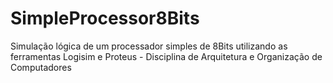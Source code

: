 # SimpleProcessor8Bits
Simulação lógica de um processador simples de 8Bits utilizando as ferramentas Logisim e Proteus - Disciplina de Arquitetura e Organização de Computadores
